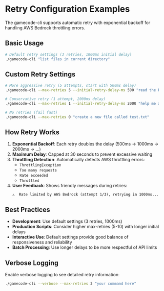 # Retry Configuration Examples

The gamecode-cli supports automatic retry with exponential backoff for handling AWS Bedrock throttling errors.

## Basic Usage

```bash
# Default retry settings (3 retries, 1000ms initial delay)
./gamecode-cli "list files in current directory"
```

## Custom Retry Settings

```bash
# More aggressive retry (5 attempts, start with 500ms delay)  
./gamecode-cli --max-retries 5 --initial-retry-delay-ms 500 "read the README.md file"

# Conservative retry (1 attempt, 2000ms delay)
./gamecode-cli --max-retries 1 --initial-retry-delay-ms 2000 "help me analyze the source code"

# No retries (fail fast)
./gamecode-cli --max-retries 0 "create a new file called test.txt"
```

## How Retry Works

1. **Exponential Backoff**: Each retry doubles the delay (500ms → 1000ms → 2000ms → ...)
2. **Maximum Delay**: Capped at 30 seconds to prevent excessive waiting
3. **Throttling Detection**: Automatically detects AWS throttling errors:
   - `ThrottlingException`
   - `Too many requests`
   - `Rate exceeded`
   - `Throttled`
4. **User Feedback**: Shows friendly messages during retries:
   ```
   ⚠️  Rate limited by AWS Bedrock (attempt 1/3), retrying in 1000ms...
   ```

## Best Practices

- **Development**: Use default settings (3 retries, 1000ms)
- **Production Scripts**: Consider higher max-retries (5-10) with longer initial delays
- **Interactive Use**: Default settings provide good balance of responsiveness and reliability
- **Batch Processing**: Use longer delays to be more respectful of API limits

## Verbose Logging

Enable verbose logging to see detailed retry information:

```bash
./gamecode-cli --verbose --max-retries 3 "your command here"
```